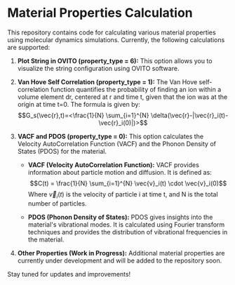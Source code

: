 # Material Properties Calculation

This repository contains code for calculating various material properties using molecular dynamics simulations. Currently, the following calculations are supported:

1. **Plot String in OVITO (property_type = 6):**
   This option allows you to visualize the string configuration using OVITO software.

2. **Van Hove Self Correlation (property_type = 1):**
   The Van Hove self-correlation function quantifies the probability of finding an ion within a volume element dr, centered at r and time t, given that the ion was at the origin at time t=0. The formula is given by:
   $$G_s(\vec{r},t)=<\frac{1}{N} \sum_{i=1}^{N} \delta(\vec{r}-|\vec{r}_i(t)-\vec{r}_i(0)|)>$$

3. **VACF and PDOS (property_type = 0):**
   This option calculates the Velocity AutoCorrelation Function (VACF) and the Phonon Density of States (PDOS) for the material.
   
   - **VACF (Velocity AutoCorrelation Function):**
     VACF provides information about particle motion and diffusion. It is defined as:
     $$C(t) = \frac{1}{N} \sum_{i=1}^{N} \vec{v}_i(t) \cdot \vec{v}_i(0)$$
     Where $\vec{v}_i(t)$ is the velocity of particle i at time t, and N is the total number of particles.

   - **PDOS (Phonon Density of States):**
     PDOS gives insights into the material's vibrational modes. It is calculated using Fourier transform techniques and provides the distribution of vibrational frequencies in the material.

4. **Other Properties (Work in Progress):**
   Additional material properties are currently under development and will be added to the repository soon.

Stay tuned for updates and improvements!


